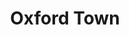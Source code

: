 ---
layout: songs
title: Oxford Town
event: James Meredith Enrollment into University
category:
artist: Bob Dylan
writer:
label:
producer:
award1:
award2:
award3:
released: 1963
video: https://www.youtube.com/embed/sb4PsXncNV8
description: Lorem ipsum dolor sit amet, consectetur adipiscing elit, sed do eiusmod tempor incididunt ut labore et dolore magna aliqua. Semper quis lectus nulla at volutpat diam ut venenatis tellusLorem ipsum dolor sit amet, consectetur adipiscing elit, sed do eiusmod tempor incididunt ut labore et dolore magna aliqua. Semper quis lectus nulla at volutpat diam ut venenatis tellus

---